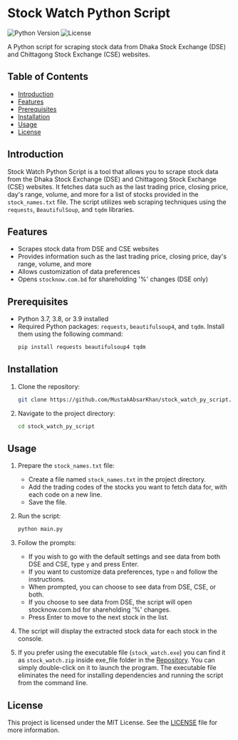 # Stock Watch Python Script

![Python Version](https://img.shields.io/badge/python-3.7%20%7C%203.8%20%7C%203.9-blue)
![License](https://img.shields.io/badge/license-MIT-green)

A Python script for scraping stock data from Dhaka Stock Exchange (DSE) and Chittagong Stock Exchange (CSE) websites.

## Table of Contents
- [Introduction](#introduction)
- [Features](#features)
- [Prerequisites](#prerequisites)
- [Installation](#installation)
- [Usage](#usage)
- [License](#license)

## Introduction
Stock Watch Python Script is a tool that allows you to scrape stock data from the Dhaka Stock Exchange (DSE) and Chittagong Stock Exchange (CSE) websites. It fetches data such as the last trading price, closing price, day's range, volume, and more for a list of stocks provided in the `stock_names.txt` file. The script utilizes web scraping techniques using the `requests`, `BeautifulSoup`, and `tqdm` libraries.

## Features
- Scrapes stock data from DSE and CSE websites
- Provides information such as the last trading price, closing price, day's range, volume, and more
- Allows customization of data preferences
- Opens `stocknow.com.bd` for shareholding '%' changes (DSE only)

## Prerequisites
- Python 3.7, 3.8, or 3.9 installed
- Required Python packages: `requests`, `beautifulsoup4`, and `tqdm`. Install them using the following command:
  ```bash
  pip install requests beautifulsoup4 tqdm
  ```

## Installation
1. Clone the repository:
   ```bash
   git clone https://github.com/MustakAbsarKhan/stock_watch_py_script.git
   ```
2. Navigate to the project directory:
   ```bash
   cd stock_watch_py_script
   ```

## Usage
1. Prepare the `stock_names.txt` file:
   - Create a file named `stock_names.txt` in the project directory.
   - Add the trading codes of the stocks you want to fetch data for, with each code on a new line.
   - Save the file.

2. Run the script:
   ```bash
   python main.py
   ```

3. Follow the prompts:
   - If you wish to go with the default settings and see data from both DSE and CSE, type `y` and press Enter.
   - If you want to customize data preferences, type `n` and follow the instructions.
   - When prompted, you can choose to see data from DSE, CSE, or both.
   - If you choose to see data from DSE, the script will open stocknow.com.bd for shareholding '%' changes.
   - Press Enter to move to the next stock in the list.

4. The script will display the extracted stock data for each stock in the console.

5. If you prefer using the executable file (`stock_watch.exe`) you can find it as `stock_watch.zip` inside exe_file folder in the [Repository](https://github.com/MustakAbsarKhan/stock_watch_py_script). You can simply double-click on it to launch the program. The executable file eliminates the need for installing dependencies and running the script from the command line.

## License
This project is licensed under the MIT License. See the [LICENSE](LICENSE) file for more information.